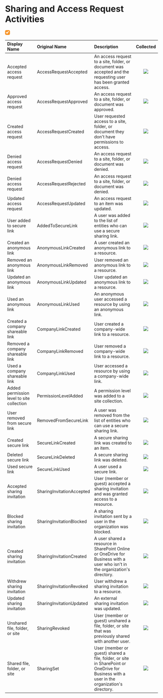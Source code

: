 # Sharing and Access Request Activities

![](../../.gitbook/assets/checked.png)

| Display Name | Original Name | Description | Collected |
| :--- | :--- | :--- | :---: |
| Accepted access request | AccessRequestAccepted | An access request to a site, folder, or document was accepted and the requesting user has been granted access. | ​![](https://firebasestorage.googleapis.com/v0/b/gitbook-28427.appspot.com/o/assets%2F-LVxG3Y9flBQV5WuDNmq%2F-Lg1_nx95bdLDB1GcLqX%2F-Lg1dxNvSSUJDaTDDZMp%2Fchecked.png?alt=media&token=8dd3fbc5-29bb-418d-bef6-0649cb8c5244)​ |
| Approved access request | AccessRequestApproved | An access request to a site, folder, or document was approved. | ​![](https://firebasestorage.googleapis.com/v0/b/gitbook-28427.appspot.com/o/assets%2F-LVxG3Y9flBQV5WuDNmq%2F-Lg1_nx95bdLDB1GcLqX%2F-Lg1dxNvSSUJDaTDDZMp%2Fchecked.png?alt=media&token=8dd3fbc5-29bb-418d-bef6-0649cb8c5244)​ |
| Created access request | AccessRequestCreated | User requested access to a site, folder, or document they don't have permissions to access. | ​![](https://firebasestorage.googleapis.com/v0/b/gitbook-28427.appspot.com/o/assets%2F-LVxG3Y9flBQV5WuDNmq%2F-Lg1_nx95bdLDB1GcLqX%2F-Lg1dxNvSSUJDaTDDZMp%2Fchecked.png?alt=media&token=8dd3fbc5-29bb-418d-bef6-0649cb8c5244)​ |
| Denied access request | AccessRequestDenied | An access request to a site, folder, or document was denied. | ​![](https://firebasestorage.googleapis.com/v0/b/gitbook-28427.appspot.com/o/assets%2F-LVxG3Y9flBQV5WuDNmq%2F-Lg1_nx95bdLDB1GcLqX%2F-Lg1dxNvSSUJDaTDDZMp%2Fchecked.png?alt=media&token=8dd3fbc5-29bb-418d-bef6-0649cb8c5244)​ |
| Denied access request | AccessRequestRejected | An access request to a site, folder, or document was denied. | ​![](https://firebasestorage.googleapis.com/v0/b/gitbook-28427.appspot.com/o/assets%2F-LVxG3Y9flBQV5WuDNmq%2F-Lg1_nx95bdLDB1GcLqX%2F-Lg1dxNvSSUJDaTDDZMp%2Fchecked.png?alt=media&token=8dd3fbc5-29bb-418d-bef6-0649cb8c5244)​ |
| Updated access request | AccessRequestUpdated | An access request to an item was updated. | ​![](https://firebasestorage.googleapis.com/v0/b/gitbook-28427.appspot.com/o/assets%2F-LVxG3Y9flBQV5WuDNmq%2F-Lg1_nx95bdLDB1GcLqX%2F-Lg1dxNvSSUJDaTDDZMp%2Fchecked.png?alt=media&token=8dd3fbc5-29bb-418d-bef6-0649cb8c5244)​ |
| User added to secure link | AddedToSecureLink | A user was added to the list of entities who can use a secure sharing link. | ​![](https://firebasestorage.googleapis.com/v0/b/gitbook-28427.appspot.com/o/assets%2F-LVxG3Y9flBQV5WuDNmq%2F-Lg1_nx95bdLDB1GcLqX%2F-Lg1dxNvSSUJDaTDDZMp%2Fchecked.png?alt=media&token=8dd3fbc5-29bb-418d-bef6-0649cb8c5244)​ |
| Created an anonymous link | AnonymousLinkCreated | A user created an anonymous link to a resource. | ​![](https://firebasestorage.googleapis.com/v0/b/gitbook-28427.appspot.com/o/assets%2F-LVxG3Y9flBQV5WuDNmq%2F-Lg1_nx95bdLDB1GcLqX%2F-Lg1dxNvSSUJDaTDDZMp%2Fchecked.png?alt=media&token=8dd3fbc5-29bb-418d-bef6-0649cb8c5244)​ |
| Removed an anonymous link | AnonymousLinkRemoved | User removed an anonymous link to a resource. | ​![](https://firebasestorage.googleapis.com/v0/b/gitbook-28427.appspot.com/o/assets%2F-LVxG3Y9flBQV5WuDNmq%2F-Lg1_nx95bdLDB1GcLqX%2F-Lg1dxNvSSUJDaTDDZMp%2Fchecked.png?alt=media&token=8dd3fbc5-29bb-418d-bef6-0649cb8c5244)​ |
| Updated an anonymous link | AnonymousLinkUpdated | User updated an anonymous link to a resource. | ​![](https://firebasestorage.googleapis.com/v0/b/gitbook-28427.appspot.com/o/assets%2F-LVxG3Y9flBQV5WuDNmq%2F-Lg1_nx95bdLDB1GcLqX%2F-Lg1dxNvSSUJDaTDDZMp%2Fchecked.png?alt=media&token=8dd3fbc5-29bb-418d-bef6-0649cb8c5244)​ |
| Used an anonymous link | AnonymousLinkUsed | An anonymous user accessed a resource by using an anonymous link. | ​![](https://firebasestorage.googleapis.com/v0/b/gitbook-28427.appspot.com/o/assets%2F-LVxG3Y9flBQV5WuDNmq%2F-Lg1_nx95bdLDB1GcLqX%2F-Lg1dxNvSSUJDaTDDZMp%2Fchecked.png?alt=media&token=8dd3fbc5-29bb-418d-bef6-0649cb8c5244)​ |
| Created a company shareable link | CompanyLinkCreated | User created a company-wide link to a resource. | ​![](https://firebasestorage.googleapis.com/v0/b/gitbook-28427.appspot.com/o/assets%2F-LVxG3Y9flBQV5WuDNmq%2F-Lg1_nx95bdLDB1GcLqX%2F-Lg1dxNvSSUJDaTDDZMp%2Fchecked.png?alt=media&token=8dd3fbc5-29bb-418d-bef6-0649cb8c5244)​ |
| Removed a company shareable link | CompanyLinkRemoved | User removed a company-wide link to a resource. | ​![](https://firebasestorage.googleapis.com/v0/b/gitbook-28427.appspot.com/o/assets%2F-LVxG3Y9flBQV5WuDNmq%2F-Lg1_nx95bdLDB1GcLqX%2F-Lg1dxNvSSUJDaTDDZMp%2Fchecked.png?alt=media&token=8dd3fbc5-29bb-418d-bef6-0649cb8c5244)​ |
| Used a company shareable link | CompanyLinkUsed | User accessed a resource by using a company-wide link. | ​![](https://firebasestorage.googleapis.com/v0/b/gitbook-28427.appspot.com/o/assets%2F-LVxG3Y9flBQV5WuDNmq%2F-Lg1_nx95bdLDB1GcLqX%2F-Lg1dxNvSSUJDaTDDZMp%2Fchecked.png?alt=media&token=8dd3fbc5-29bb-418d-bef6-0649cb8c5244)​ |
| Added permission level to site collection | PermissionLevelAdded | A permission level was added to a site collection. | ​![](https://firebasestorage.googleapis.com/v0/b/gitbook-28427.appspot.com/o/assets%2F-LVxG3Y9flBQV5WuDNmq%2F-Lg1_nx95bdLDB1GcLqX%2F-Lg1dxNvSSUJDaTDDZMp%2Fchecked.png?alt=media&token=8dd3fbc5-29bb-418d-bef6-0649cb8c5244)​ |
| User removed from secure link | RemovedFromSecureLink | A user was removed from the list of entities who can use a secure sharing link. | ​![](https://firebasestorage.googleapis.com/v0/b/gitbook-28427.appspot.com/o/assets%2F-LVxG3Y9flBQV5WuDNmq%2F-Lg1_nx95bdLDB1GcLqX%2F-Lg1dxNvSSUJDaTDDZMp%2Fchecked.png?alt=media&token=8dd3fbc5-29bb-418d-bef6-0649cb8c5244)​ |
| Created secure link | SecureLinkCreated | A secure sharing link was created to an item. | ​![](https://firebasestorage.googleapis.com/v0/b/gitbook-28427.appspot.com/o/assets%2F-LVxG3Y9flBQV5WuDNmq%2F-Lg1_nx95bdLDB1GcLqX%2F-Lg1dxNvSSUJDaTDDZMp%2Fchecked.png?alt=media&token=8dd3fbc5-29bb-418d-bef6-0649cb8c5244)​ |
| Deleted secure link | SecureLinkDeleted | A secure sharing link was deleted. | ​![](https://firebasestorage.googleapis.com/v0/b/gitbook-28427.appspot.com/o/assets%2F-LVxG3Y9flBQV5WuDNmq%2F-Lg1_nx95bdLDB1GcLqX%2F-Lg1dxNvSSUJDaTDDZMp%2Fchecked.png?alt=media&token=8dd3fbc5-29bb-418d-bef6-0649cb8c5244)​ |
| Used secure link | SecureLinkUsed | A user used a secure link. | ​![](https://firebasestorage.googleapis.com/v0/b/gitbook-28427.appspot.com/o/assets%2F-LVxG3Y9flBQV5WuDNmq%2F-Lg1_nx95bdLDB1GcLqX%2F-Lg1dxNvSSUJDaTDDZMp%2Fchecked.png?alt=media&token=8dd3fbc5-29bb-418d-bef6-0649cb8c5244)​ |
| Accepted sharing invitation | SharingInvitationAccepted | User \(member or guest\) accepted a sharing invitation and was granted access to a resource. | ​![](https://firebasestorage.googleapis.com/v0/b/gitbook-28427.appspot.com/o/assets%2F-LVxG3Y9flBQV5WuDNmq%2F-Lg1_nx95bdLDB1GcLqX%2F-Lg1dxNvSSUJDaTDDZMp%2Fchecked.png?alt=media&token=8dd3fbc5-29bb-418d-bef6-0649cb8c5244)​ |
| Blocked sharing invitation | SharingInvitationBlocked | A sharing invitation sent by a user in the organization was blocked. | ​![](https://firebasestorage.googleapis.com/v0/b/gitbook-28427.appspot.com/o/assets%2F-LVxG3Y9flBQV5WuDNmq%2F-Lg1_nx95bdLDB1GcLqX%2F-Lg1dxNvSSUJDaTDDZMp%2Fchecked.png?alt=media&token=8dd3fbc5-29bb-418d-bef6-0649cb8c5244)​ |
| Created sharing invitation | SharingInvitationCreated | A user shared a resource in SharePoint Online or OneDrive for Business with a user who isn't in the organization's directory. | ​![](https://firebasestorage.googleapis.com/v0/b/gitbook-28427.appspot.com/o/assets%2F-LVxG3Y9flBQV5WuDNmq%2F-Lg1_nx95bdLDB1GcLqX%2F-Lg1dxNvSSUJDaTDDZMp%2Fchecked.png?alt=media&token=8dd3fbc5-29bb-418d-bef6-0649cb8c5244)​ |
| Withdrew sharing invitation | SharingInvitationRevoked | User withdrew a sharing invitation to a resource. | ​![](https://firebasestorage.googleapis.com/v0/b/gitbook-28427.appspot.com/o/assets%2F-LVxG3Y9flBQV5WuDNmq%2F-Lg1_nx95bdLDB1GcLqX%2F-Lg1dxNvSSUJDaTDDZMp%2Fchecked.png?alt=media&token=8dd3fbc5-29bb-418d-bef6-0649cb8c5244)​ |
| Updated sharing invitation | SharingInvitationUpdated | An external sharing invitation was updated. | ​![](https://firebasestorage.googleapis.com/v0/b/gitbook-28427.appspot.com/o/assets%2F-LVxG3Y9flBQV5WuDNmq%2F-Lg1_nx95bdLDB1GcLqX%2F-Lg1dxNvSSUJDaTDDZMp%2Fchecked.png?alt=media&token=8dd3fbc5-29bb-418d-bef6-0649cb8c5244)​ |
| Unshared file, folder, or site | SharingRevoked | User \(member or guest\) unshared a file, folder, or site that was previously shared with another user. | ​![](https://firebasestorage.googleapis.com/v0/b/gitbook-28427.appspot.com/o/assets%2F-LVxG3Y9flBQV5WuDNmq%2F-Lg1_nx95bdLDB1GcLqX%2F-Lg1dxNvSSUJDaTDDZMp%2Fchecked.png?alt=media&token=8dd3fbc5-29bb-418d-bef6-0649cb8c5244)​ |
| Shared file, folder, or site | SharingSet | User \(member or guest\) shared a file, folder, or site in SharePoint or OneDrive for Business with a user in the organization's directory. | ​![](https://firebasestorage.googleapis.com/v0/b/gitbook-28427.appspot.com/o/assets%2F-LVxG3Y9flBQV5WuDNmq%2F-Lg1_nx95bdLDB1GcLqX%2F-Lg1dxNvSSUJDaTDDZMp%2Fchecked.png?alt=media&token=8dd3fbc5-29bb-418d-bef6-0649cb8c5244) |

